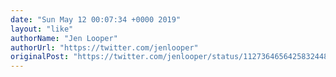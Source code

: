 ```yaml
---
date: "Sun May 12 00:07:34 +0000 2019"
layout: "like"
authorName: "Jen Looper"
authorUrl: "https://twitter.com/jenlooper"
originalPost: "https://twitter.com/jenlooper/status/1127364656425832448"
---
```

